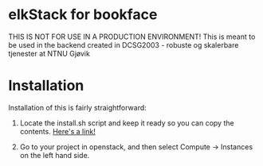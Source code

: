 # elkStack for bookface
THIS IS NOT FOR USE IN A PRODUCTION ENVIRONMENT!
This is meant to be used in the backend created in DCSG2003 - robuste og skalerbare tjenester at NTNU Gjøvik

# Installation
Installation of this is fairly straightforward:

1. Locate the install.sh script and keep it ready so you can copy the contents. [Here's a link!](https://raw.githubusercontent.com/BenRedic-FyFazan/elkStack_DCSG2003/main/install.sh)

2. Go to your project in openstack, and then select Compute -> Instances on the left hand side.

